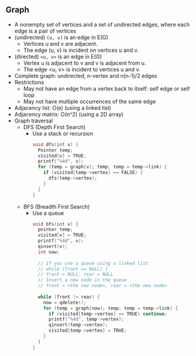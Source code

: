 ## Graph

- A nonempty set of vertices and a set of undirected edges, where each edge is a pair of vertices
- (undirected) `(u, v)` is an edge in E(G)
  - Vertices u and v are adjacent.
  - The edge (u, v) is incident on vertices u and v.
- (directed) `<u, v>` is an edge in E(G)
  - Vertex u is adjacent to v and v is adjacent from u.
  - The edge <u, v> is incident to vertices u and v.
- Complete graph: undirected, n-vertex and n(n-1)/2 edges
- Restrictions
  - May not have an edge from a vertex back to itself: self edge or self loop
  - May not have multiple occurrences of the same edge
- Adjacency list: O(e) (using a linked list)
- Adjacency matrix: O(n^2) (using a 2D array)
- Graph traversal
  - DFS (Depth First Search)
    - Use a stack or recursion
      ```c
      void dfs(int v) {
        Pointer temp;
        visited[v] = TRUE;
        printf("%4d", v);
        for (temp = graph[v]; temp; temp = temp->link) {
          if (visited[temp->vertex] == FALSE) {
            dfs(temp->vertex);
          }
        }
      }
      ```
  - BFS (Breadth First Search)
    - Use a queue
      ```c
      void bfs(int v) {
        pointer temp;
        visited[v] = TRUE;
        printf("%4d", v);
        qinsert(v);
        int now;
        
        // If you use a queue using a linked list
        // while (front == NULL) {
        // front = NULL, rear = NULL
        // Insert a new node in the queue
        // front = <the new node>, rear = <the new node>
        
        while (front != rear) {
          now = qdelete();
          for (temp = graph[now]; temp; temp = temp->link) {
            if (visited[temp->vertex] == TRUE) continue;
            printf("%4d", temp->vertex);
            qinsert(temp->vertex);
            visited[temp->vertex] = TRUE;
          }
        }
      }
      ```

